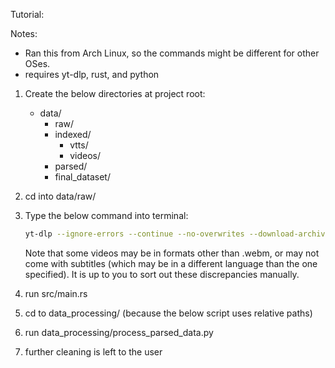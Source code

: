Tutorial:

Notes:
- Ran this from Arch Linux, so the commands might be different for other OSes.
- requires yt-dlp, rust, and python

1. Create the below directories at project root:
   - data/
       - raw/
       - indexed/
         - vtts/
         - videos/
       - parsed/
       - final_dataset/

2. cd into data/raw/

3. Type the below command into terminal:

    ```bash
    yt-dlp --ignore-errors --continue --no-overwrites --download-archive progress.txt --write-sub --sub-lang {language of subtitles (en/ja/etc.)} "{URL of playlist}"
    ```

    Note that some videos may be in formats other than .webm, or may not come with subtitles (which may be in a different language than the one specified).
    It is up to you to sort out these discrepancies manually.

4. run src/main.rs

5. cd to data_processing/ (because the below script uses relative paths)

6. run data_processing/process_parsed_data.py

7. further cleaning is left to the user